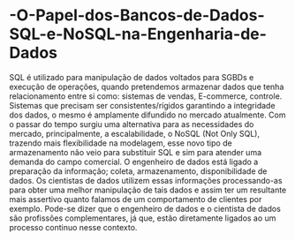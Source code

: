 # -O-Papel-dos-Bancos-de-Dados-SQL-e-NoSQL-na-Engenharia-de-Dados

SQL é utilizado para manipulação de dados voltados para SGBDs e execução de operações, quando pretendemos armazenar dados que tenha relacionamento entre si como: sistemas de vendas, E-commerce, controle. Sistemas que precisam ser consistentes/rígidos garantindo a integridade dos dados, o mesmo é amplamente difundido no mercado atualmente. Com o passar do tempo surgiu uma alternativa para as necessidades do mercado, principalmente, a escalabilidade, o NoSQL (Not Only SQL), trazendo mais flexibilidade na modelagem, esse novo tipo de armazenamento não veio para substituir SQL e sim para atender uma demanda do campo comercial.
	O engenheiro de dados está ligado a preparação da informação; coleta, armazenamento, disponibilidade de dados.  Os cientistas de dados utilizem essas informações processando-as para obter uma melhor manipulação de tais dados e assim ter um resultante mais assertivo quanto falamos de um comportamento de clientes por exemplo. Pode-se dizer que o engenheiro de dados e o cientista de dados são profissões complementares, já que, estão diretamente ligados ao um processo continuo nesse contexto.
